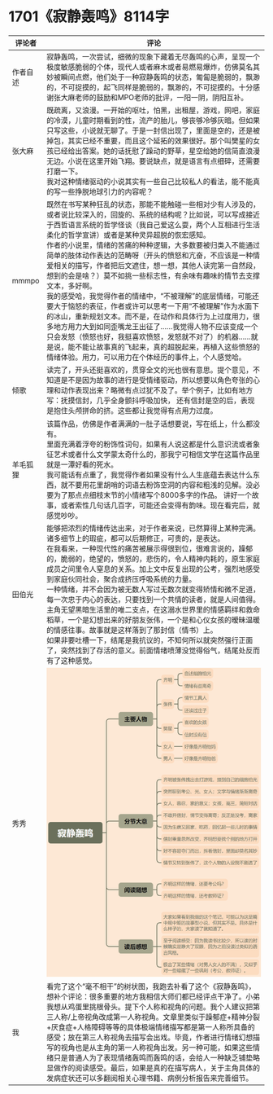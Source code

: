 # 1701《寂静轰鸣》8114字

评论者 | 评论 |
|---|---|
作者自述|寂静轰鸣，一次尝试，细微的现象下藏着无尽轰鸣的心声，呈现一个极度敏感脆弱的个体，现代人或者麻木或者易燃易爆炸，仿佛莫名其妙被瞬间点燃，他们处于一种寂静轰鸣的状态，匍匐是脆弱的，飘渺的，不可捉摸的，起飞同样是脆弱的，飘渺的，不可捉摸的。十分感谢张大麻老师的鼓励和MPO老师的批评，一阳一阴，阴阳互补。
张大麻|既疏离，又浪漫。一开始的呕吐，怕黑，出租屋，游戏，网吧，家庭的冷漠，儿童时期看到的性，流产的胎儿，够丧够冷够灰暗。但如果只写这些，小说就无聊了。于是一封信出现了，里面是空的，还是被掉包，其实已经不重要，而且这个延拓的效果很好。那个叫樊星的女孩已经给出答案。她的话抚慰了躁动的野草，星空给她的信简直浪漫无边。小说在这里开始飞翔。要说缺点，就是语言有点细碎，还需要打磨一下。<br />我对这种情绪驱动的小说其实有一些自己比较私人的看法，能不能真的写一些挣脱地球引力的内容呢？
mmmpo|既然在书写某种狂乱的状态，那能不能触碰一些相对少有人涉及的，或者说比较深入的，回旋的、系统的结构呢？比如说，可以写成接近于西哲语言系统的哲学怪谈（我自己爱这么耍，两个人互相进行生活柔化的哲学宣讲）或者是某种灵异超脱的恢宏感知。<br />作者的小说里，情绪的苦痛的种种逻辑，大多数要被归类入不能通过简单的肢体动作表达的范畴呀（开头的愤怒和亢奋，不应该是一种情爱相关的描写，作者把后文遮住，想一想，其他人读完第一自然段，想到的会是啥？）莫不如挑一些标志性，有余味有趣味的情节去支撑文本，多好啊。<br />我的感受哈，我觉得作者的情绪中，“不被理解”的底层情绪，可能还要大于恼怒的表征，作者或许可以思考一下用“不被理解”作为水面下的冰山，重新规划文本。而不是，在动作和具体行为上过度用力，很多地方用力大到如同歪嘴龙王出征了……我觉得人物不应该变成一个只会发怒（愤怒也好，我挺喜欢愤怒，发怒就不对了）的机器……就是说，能不能让故事真的飞起来，真的超脱起来，再植入这些愤怒的情绪体验。用力，可以用力在个体经历的事件上，个人感觉哈。
倾歌|读完了，开头还挺喜欢的，贯穿全文的光也很有意思。提个意见，不知道是不是因为故事的进行是受情绪驱动，所以想要以角色夸张的心理和动作表现出来？略微有点过犹不及了。举个例子，比如有地方写：抚摸信封，几乎全身颤抖呼吸加快， 还有信封是空的后，表现是抱住头颅拼命的挤。这些都让我觉得有点用力过度。
羊毛狐狸|该篇作品，仿佛是作者满满的一肚子话想要说，写在纸上，什么都没有。 <br/>里面充满着浮夸的粉饰性词句，如果有人说这都是什么意识流或者象征艺术或者什么文学蒙太奇什么的，那我宁可相信文学在这篇作品里就是一潭好看的死水。 <br/>我可能话有点重了，我觉得作者如果没有什么人生底蕴去表达什么东西，就不要用花里胡哨的词语去粉饰空洞的内容和粗浅的见解。没必要为了那点点细枝末节的小情绪写个8000多字的作品。 讲好一个故事，或者索性几句话几百字，可能还会变得有韵味。现在看完后，就感觉吵吵。
田伯光|能够把浓烈的情绪传达出来，对于作者来说，已然算得上某种完满。诸多细节上的瑕疵，都可以后期修正，可贵的，是表达。<br/>在我看来，一种现代性的痛苦被展示得很到位，很难言说的，躁郁的，脆弱的，绝望的，愤怒的，悲伤的，令人精神内耗的，原生家庭成员之间里令人窒息的关系。加上文中反复出现的公考，强烈地感受到家庭伙同社会，聚合成挤压呼吸系统的力量。<br/>一种情绪，并不会因为被无数人写过无数次就变得矫情和微不足道，每一次忠于内心的表达，只要找到一个共情的读者，就是人间值得。<br/>主角无望黑暗生活里的唯二支点，在这溺水世界里的情感羁绊和救命稻草，一个是幻想出来的好朋友张伟，一个是和心仪女孩的暧昧温暖的情感往事。故事就是这样落到了那封信（情书）上。<br/>如果非要吐槽一下，结尾是我抗议的，不知何所以就突然强行正面了，突然找到了存活的意义。前面情绪喷薄没觉得俗气，结尾处反而有了这种感觉。
秀秀|![](2023-12-10-20-11-56.png)
我|看完了这个“毫不相干”的树状图，我跑去补看了这个《寂静轰鸣》，想补个评论：很多重要的地方我相信大师们都已经评点干净了。小弟我想从鸡蛋里挑根骨头。提下个人称和视角的问题。我个人建议把第三人称/上帝视角改成第一人称视角。文章里类似于躁郁症+精神分裂+厌食症+人格障碍等等的具体极端情绪描写都是第一人称所具备的感受；放在第三人称视角去描写会出戏。毕竟，作者进行情绪幻想描写的视角也是从主角的第一人称视角出发。另一种可能，如果这些情绪只是普通人为了表现情绪轰鸣而轰鸣的话，会给人一种缺乏铺垫略显做作的阅读感受。最后，如果是真的在描写病人，关于主角具体的发病症状还可以多翻阅相关心理书籍、病例分析报告来完善细节。
